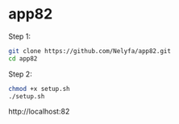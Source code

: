 # app82

Step 1:

```bash
git clone https://github.com/Nelyfa/app82.git
cd app82
```

Step 2:

```bash
chmod +x setup.sh
./setup.sh
```

http://localhost:82
